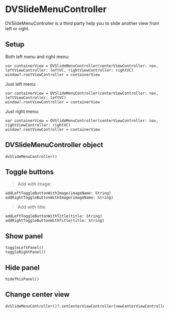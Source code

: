 # DVSlideMenuController
DVSlideMenuController is a third party help you to slide another view from left or right.
## Setup
Both left menu and right menu:
```
var containerView = DVSlideMenuController(centerViewController: nav, leftViewController: leftVC, rightViewController: rightVC)
window?.rootViewController = containerView
```

Just left menu:
```
var containerView = DVSlideMenuController(centerViewController: nav, leftViewController: leftVC)
window?.rootViewController = containerView
```

Just right menu:
```
var containerView = DVSlideMenuController(centerViewController: nav, rightViewController: rightVC)
window?.rootViewController = containerView
```

## DVSlideMenuController object
```
dvSlideMenuController()
```

## Toggle buttons
>Add with image:
```
addLeftToggleButtonWithImage(imageName: String)
addRightToggleButtonWithImage(imageName: String)
```

>Add with title:
```
addLeftToggleButtonWithTitle(title: String)
addRightToggleButtonWithTitle(title: String)
```

## Show panel
```
toggleLeftPanel()
toggleRightPanel()
```

## Hide panel
```
hideThisPanel()
```

## Change center view
```
dvSlideMenuController()?.setCenterViewController(newCenterViewController)
```
